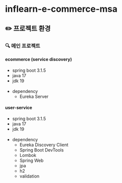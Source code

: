 # inflearn-e-commerce-msa


## ✏️ 프로젝트 환경

### 🔍 메인 프로젝트

#### ecommerce (service discovery)
- spring boot 3.1.5  
- java 17  
- jdk 19 <br><br>  
- dependency   
    - Eureka Server  



#### user-service 
- spring boot 3.1.5  
- java 17  
- jdk 19 <br><br>  
- dependency   
    - Eureka Discovery Client  
    - Spring Boot DevTools  
    - Lombok  
    - Spring Web  
    - jpa 
    - h2 
    - validation

<br>
<br>
